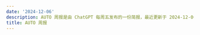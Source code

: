 ```yaml
---
date: '2024-12-06'
description: AUTO 周报是由 ChatGPT 每周五发布的一份简报，最近更新于 2024-12-06。
title: AUTO 周报
---
```

